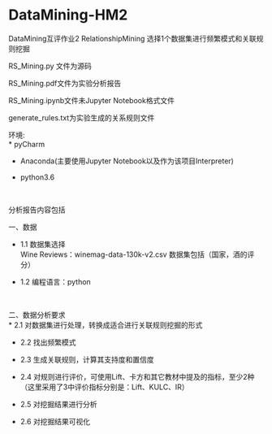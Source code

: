 # DataMining-HM2
DataMining互评作业2
RelationshipMining 选择1个数据集进行频繁模式和关联规则挖掘
<br>
<p>RS_Mining.py 文件为源码
<p>RS_Mining.pdf文件为实验分析报告
<p>RS_Mining.ipynb文件未Jupyter Notebook格式文件
<p>generate_rules.txt为实验生成的关系规则文件
<br>
<p>环境:<br>
* pyCharm <br>
    
* Anaconda(主要使用Jupyter Notebook以及作为该项目Interpreter) <br>

* python3.6 <br>

<br>
<p>分析报告内容包括 
<p>一、数据<br>
    
* 1.1 数据集选择<br>
    Wine Reviews：winemag-data-130k-v2.csv 数据集包括（国家，酒的评分）<br>
    
* 1.2 编程语言：python<br>

<br>
<p>二、数据分析要求<br>
* 2.1 对数据集进行处理，转换成适合进行关联规则挖掘的形式<br>
    
* 2.2 找出频繁模式<br>
    
* 2.3 生成关联规则，计算其支持度和置信度<br>
    
* 2.4 对规则进行评价，可使用Lift、卡方和其它教材中提及的指标，至少2种（这里采用了3中评价指标分别是：Lift、KULC、IR）<br>

* 2.5 对挖掘结果进行分析<br>

* 2.6 对挖掘结果可视化<br>


